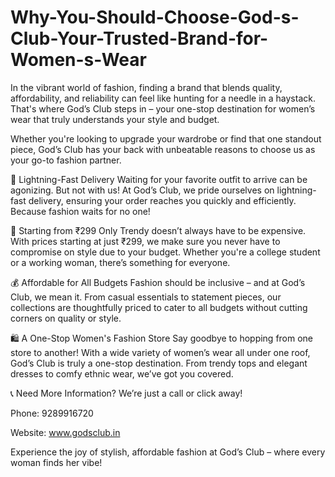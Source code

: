 # Why-You-Should-Choose-God-s-Club-Your-Trusted-Brand-for-Women-s-Wear

In the vibrant world of fashion, finding a brand that blends quality, affordability, and reliability can feel like hunting for a needle in a haystack. That's where God’s Club steps in – your one-stop destination for women’s wear that truly understands your style and budget.

Whether you're looking to upgrade your wardrobe or find that one standout piece, God’s Club has your back with unbeatable reasons to choose us as your go-to fashion partner.

🌟 Lightning-Fast Delivery
Waiting for your favorite outfit to arrive can be agonizing. But not with us! At God’s Club, we pride ourselves on lightning-fast delivery, ensuring your order reaches you quickly and efficiently. Because fashion waits for no one!

💸 Starting from ₹299 Only
Trendy doesn’t always have to be expensive. With prices starting at just ₹299, we make sure you never have to compromise on style due to your budget. Whether you're a college student or a working woman, there’s something for everyone.

💰 Affordable for All Budgets
Fashion should be inclusive – and at God’s Club, we mean it. From casual essentials to statement pieces, our collections are thoughtfully priced to cater to all budgets without cutting corners on quality or style.

🛍️ A One-Stop Women's Fashion Store
Say goodbye to hopping from one store to another! With a wide variety of women’s wear all under one roof, God’s Club is truly a one-stop destination. From trendy tops and elegant dresses to comfy ethnic wear, we’ve got you covered.

📞 Need More Information?
We’re just a call or click away!

Phone: 9289916720

Website: www.godsclub.in

Experience the joy of stylish, affordable fashion at God’s Club – where every woman finds her vibe!
